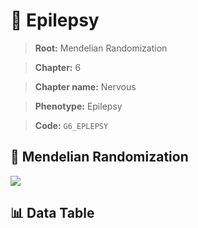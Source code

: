 # 🧪 Epilepsy

> **Root:** Mendelian Randomization

> **Chapter:** 6  

> **Chapter name:** Nervous

> **Phenotype:** Epilepsy  

> **Code:** `G6_EPLEPSY`

## 🧬 Mendelian Randomization  

<img src="/MR/Figures/Forward/G6_EPLEPSY.png"/>

## 📊 Data Table

<CsvTableMRF src="/public/MR/Data/Forward/G6_EPLEPSY.csv"/>
